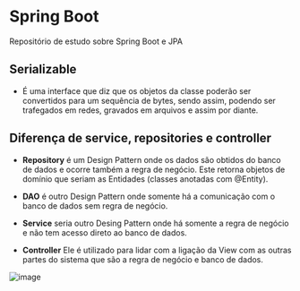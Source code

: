 # Spring Boot
Repositório de estudo sobre Spring Boot e JPA

## Serializable
- É uma interface que diz que os objetos da classe poderão ser convertidos para um sequência de bytes, sendo assim, podendo ser trafegados em redes, gravados em arquivos e assim por diante.

## Diferença de service, repositories e controller
- **Repository** é um Design Pattern onde os dados são obtidos do banco de dados e ocorre também a regra de negócio. Este retorna objetos de domínio que seriam as Entidades (classes anotadas com @Entity).

- **DAO** é outro Design Pattern onde somente há a comunicação com o banco de dados sem regra de negócio.

- **Service** seria outro Desing Pattern onde há somente a regra de negócio e não tem acesso direto ao banco de dados.

- **Controller** Ele é utilizado para lidar com a ligação da View com as outras partes do sistema que são a regra de negócio e banco de dados.

![image](https://user-images.githubusercontent.com/78964459/184904830-2831f962-b463-4161-8704-bf8e018584f6.png)
